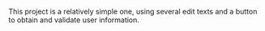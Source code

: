 This project is a relatively simple one, using several edit texts and a button to obtain and validate user information. 
